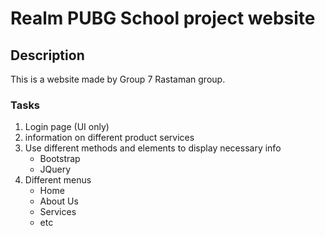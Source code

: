# Realm PUBG School project website

## Description

This is a website made by Group 7 Rastaman group.

### Tasks

1. Login page (UI only)
2. information on different product services
3. Use different methods and elements to display necessary info
   - Bootstrap
   - JQuery
4. Different menus
   - Home
   - About Us
   - Services
   - etc
